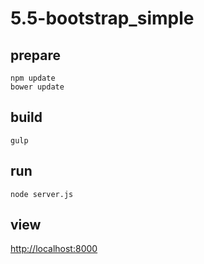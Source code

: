 
# 5.5-bootstrap_simple

## prepare
```
npm update
bower update

```

## build

```
gulp
```

## run
```
node server.js
```

## view
[http://localhost:8000](http://localhost:8000)
